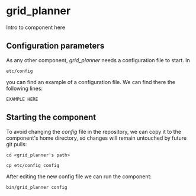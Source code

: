 # grid_planner
Intro to component here


## Configuration parameters
As any other component, *grid_planner* needs a configuration file to start. In
```
etc/config
```
you can find an example of a configuration file. We can find there the following lines:
```
EXAMPLE HERE
```

## Starting the component
To avoid changing the *config* file in the repository, we can copy it to the component's home directory, so changes will remain untouched by future git pulls:

```
cd <grid_planner's path> 
```
```
cp etc/config config
```

After editing the new config file we can run the component:

```
bin/grid_planner config
```
